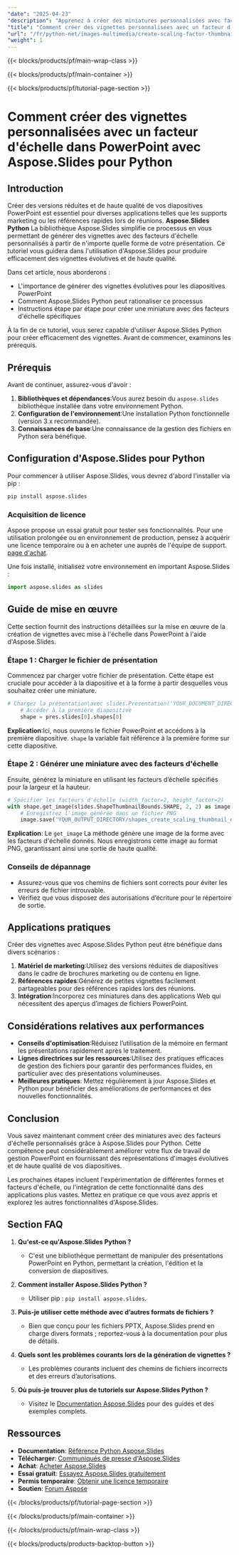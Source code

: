 ```yaml
---
"date": "2025-04-23"
"description": "Apprenez à créer des miniatures personnalisées avec facteur d'échelle à partir de diapositives PowerPoint grâce à la puissante bibliothèque Aspose.Slides en Python. Suivez ce guide étape par étape pour améliorer vos présentations."
"title": "Comment créer des vignettes personnalisées avec un facteur d'échelle dans PowerPoint avec Aspose.Slides pour Python"
"url": "/fr/python-net/images-multimedia/create-scaling-factor-thumbnails-powerpoint-aspose-slides/"
"weight": 1
---
```


{{< blocks/products/pf/main-wrap-class >}}

{{< blocks/products/pf/main-container >}}

{{< blocks/products/pf/tutorial-page-section >}}
# Comment créer des vignettes personnalisées avec un facteur d'échelle dans PowerPoint avec Aspose.Slides pour Python

## Introduction

Créer des versions réduites et de haute qualité de vos diapositives PowerPoint est essentiel pour diverses applications telles que les supports marketing ou les références rapides lors de réunions. **Aspose.Slides Python** La bibliothèque Aspose.Slides simplifie ce processus en vous permettant de générer des vignettes avec des facteurs d'échelle personnalisés à partir de n'importe quelle forme de votre présentation. Ce tutoriel vous guidera dans l'utilisation d'Aspose.Slides pour produire efficacement des vignettes évolutives et de haute qualité.

Dans cet article, nous aborderons :
- L'importance de générer des vignettes évolutives pour les diapositives PowerPoint
- Comment Aspose.Slides Python peut rationaliser ce processus
- Instructions étape par étape pour créer une miniature avec des facteurs d'échelle spécifiques

À la fin de ce tutoriel, vous serez capable d'utiliser Aspose.Slides Python pour créer efficacement des vignettes. Avant de commencer, examinons les prérequis.

## Prérequis

Avant de continuer, assurez-vous d'avoir :
1. **Bibliothèques et dépendances**:Vous aurez besoin du `aspose.slides` bibliothèque installée dans votre environnement Python.
2. **Configuration de l'environnement**:Une installation Python fonctionnelle (version 3.x recommandée).
3. **Connaissances de base**:Une connaissance de la gestion des fichiers en Python sera bénéfique.

## Configuration d'Aspose.Slides pour Python

Pour commencer à utiliser Aspose.Slides, vous devrez d'abord l'installer via pip :

```bash
pip install aspose.slides
```

### Acquisition de licence

Aspose propose un essai gratuit pour tester ses fonctionnalités. Pour une utilisation prolongée ou en environnement de production, pensez à acquérir une licence temporaire ou à en acheter une auprès de l'équipe de support. [page d'achat](https://purchase.aspose.com/buy).

Une fois installé, initialisez votre environnement en important Aspose.Slides :

```python
import aspose.slides as slides
```

## Guide de mise en œuvre

Cette section fournit des instructions détaillées sur la mise en œuvre de la création de vignettes avec mise à l'échelle dans PowerPoint à l'aide d'Aspose.Slides.

### Étape 1 : Charger le fichier de présentation

Commencez par charger votre fichier de présentation. Cette étape est cruciale pour accéder à la diapositive et à la forme à partir desquelles vous souhaitez créer une miniature.

```python
# Chargez la présentation\avec slides.Presentation('YOUR_DOCUMENT_DIRECTORY/welcome-to-powerpoint.pptx') comme prés :
    # Accéder à la première diapositive
    shape = pres.slides[0].shapes[0]
```

**Explication**:Ici, nous ouvrons le fichier PowerPoint et accédons à la première diapositive. `shape` la variable fait référence à la première forme sur cette diapositive.

### Étape 2 : Générer une miniature avec des facteurs d'échelle

Ensuite, générez la miniature en utilisant les facteurs d’échelle spécifiés pour la largeur et la hauteur.

```python
# Spécifier les facteurs d'échelle (width_factor=2, height_factor=2)
with shape.get_image(slides.ShapeThumbnailBounds.SHAPE, 2, 2) as image:
    # Enregistrez l'image générée dans un fichier PNG
    image.save('YOUR_OUTPUT_DIRECTORY/shapes_create_scaling_thumbnail_out.png', slides.ImageFormat.PNG)
```

**Explication**: Le `get_image` La méthode génère une image de la forme avec les facteurs d'échelle donnés. Nous enregistrons cette image au format PNG, garantissant ainsi une sortie de haute qualité.

### Conseils de dépannage

- Assurez-vous que vos chemins de fichiers sont corrects pour éviter les erreurs de fichier introuvable.
- Vérifiez que vous disposez des autorisations d’écriture pour le répertoire de sortie.

## Applications pratiques

Créer des vignettes avec Aspose.Slides Python peut être bénéfique dans divers scénarios :

1. **Matériel de marketing**:Utilisez des versions réduites de diapositives dans le cadre de brochures marketing ou de contenu en ligne.
2. **Références rapides**:Générez de petites vignettes facilement partageables pour des références rapides lors des réunions.
3. **Intégration**:Incorporez ces miniatures dans des applications Web qui nécessitent des aperçus d’images de fichiers PowerPoint.

## Considérations relatives aux performances

- **Conseils d'optimisation**:Réduisez l’utilisation de la mémoire en fermant les présentations rapidement après le traitement.
- **Lignes directrices sur les ressources**:Utilisez des pratiques efficaces de gestion des fichiers pour garantir des performances fluides, en particulier avec des présentations volumineuses.
- **Meilleures pratiques**: Mettez régulièrement à jour Aspose.Slides et Python pour bénéficier des améliorations de performances et des nouvelles fonctionnalités.

## Conclusion

Vous savez maintenant comment créer des miniatures avec des facteurs d'échelle personnalisés grâce à Aspose.Slides pour Python. Cette compétence peut considérablement améliorer votre flux de travail de gestion PowerPoint en fournissant des représentations d'images évolutives et de haute qualité de vos diapositives. 

Les prochaines étapes incluent l'expérimentation de différentes formes et facteurs d'échelle, ou l'intégration de cette fonctionnalité dans des applications plus vastes. Mettez en pratique ce que vous avez appris et explorez les autres fonctionnalités d'Aspose.Slides.

## Section FAQ

1. **Qu'est-ce qu'Aspose.Slides Python ?**
   - C'est une bibliothèque permettant de manipuler des présentations PowerPoint en Python, permettant la création, l'édition et la conversion de diapositives.

2. **Comment installer Aspose.Slides Python ?**
   - Utiliser pip : `pip install aspose.slides`.

3. **Puis-je utiliser cette méthode avec d’autres formats de fichiers ?**
   - Bien que conçu pour les fichiers PPTX, Aspose.Slides prend en charge divers formats ; reportez-vous à la documentation pour plus de détails.

4. **Quels sont les problèmes courants lors de la génération de vignettes ?**
   - Les problèmes courants incluent des chemins de fichiers incorrects et des erreurs d’autorisations.

5. **Où puis-je trouver plus de tutoriels sur Aspose.Slides Python ?**
   - Visitez le [Documentation Aspose.Slides](https://reference.aspose.com/slides/python-net/) pour des guides et des exemples complets.

## Ressources

- **Documentation**: [Référence Python Aspose.Slides](https://reference.aspose.com/slides/python-net/)
- **Télécharger**: [Communiqués de presse d'Aspose.Slides](https://releases.aspose.com/slides/python-net/)
- **Achat**: [Acheter Aspose.Slides](https://purchase.aspose.com/buy)
- **Essai gratuit**: [Essayez Aspose.Slides gratuitement](https://releases.aspose.com/slides/python-net/)
- **Permis temporaire**: [Obtenir une licence temporaire](https://purchase.aspose.com/temporary-license/)
- **Soutien**: [Forum Aspose](https://forum.aspose.com/c/slides/11)

{{< /blocks/products/pf/tutorial-page-section >}}

{{< /blocks/products/pf/main-container >}}

{{< /blocks/products/pf/main-wrap-class >}}

{{< blocks/products/products-backtop-button >}}